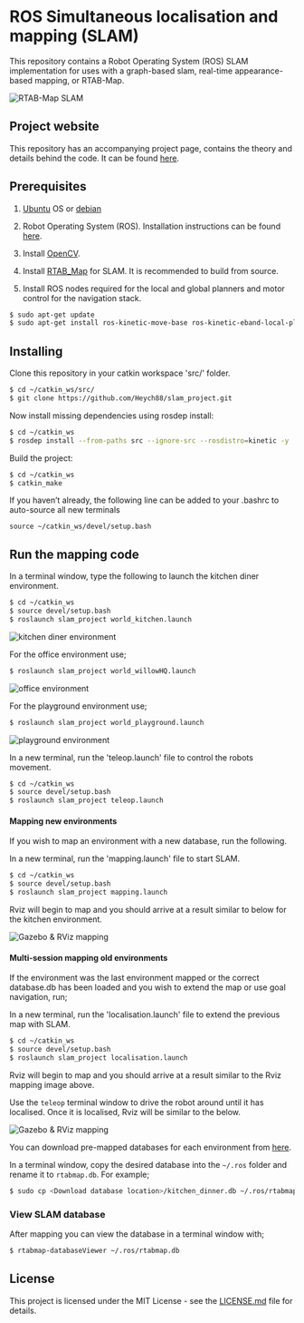 # ROS Simultaneous localisation and mapping (SLAM)

This repository contains a Robot Operating System (ROS) SLAM implementation for uses with a graph-based slam, real-time appearance-based mapping, or RTAB-Map.

![RTAB-Map SLAM](images/slam.png)

## Project website

This repository has an accompanying project page, contains the theory and details behind the code. It can be found [here](https://www.haidynmcleod.com/slam).

## Prerequisites

1. [Ubuntu](https://www.ubuntu.com/) OS or [debian](https://www.debian.org/distrib/)

2. Robot Operating System (ROS). Installation instructions can be found [here](http://wiki.ros.org/ROS/Installation).

3. Install [OpenCV](https://docs.opencv.org/trunk/d7/d9f/tutorial_linux_install.html).

4. Install [RTAB_Map](https://github.com/introlab/rtabmap_ros) for SLAM. It is recommended to build from source.

5. Install ROS nodes required for the local and global planners and motor control for the navigation stack.

```sh
$ sudo apt-get update
$ sudo apt-get install ros-kinetic-move-base ros-kinetic-eband-local-planner ros-kinetic-global-planner
```

## Installing

Clone this repository in your catkin workspace 'src/' folder.

```sh
$ cd ~/catkin_ws/src/
$ git clone https://github.com/Heych88/slam_project.git
```

Now install missing dependencies using rosdep install:
```sh
$ cd ~/catkin_ws
$ rosdep install --from-paths src --ignore-src --rosdistro=kinetic -y
```

Build the project:
```sh
$ cd ~/catkin_ws
$ catkin_make
```

If you haven’t already, the following line can be added to your .bashrc to auto-source all new terminals
```
source ~/catkin_ws/devel/setup.bash
```

## Run the mapping code

In a terminal window, type the following to launch the kitchen diner environment.
```sh
$ cd ~/catkin_ws
$ source devel/setup.bash
$ roslaunch slam_project world_kitchen.launch
```
![kitchen diner environment](images/kitchen_diner.png)

For the office environment use;
```sh
$ roslaunch slam_project world_willowHQ.launch
```
![office environment](images/office.png)

For the playground environment use;
```sh
$ roslaunch slam_project world_playground.launch
```
![playground environment](images/playground.png)

In a new terminal, run the 'teleop.launch' file to control the robots movement.
```sh
$ cd ~/catkin_ws
$ source devel/setup.bash
$ roslaunch slam_project teleop.launch
```

#### Mapping new environments

If you wish to map an environment with a new database, run the following.

In a new terminal, run the 'mapping.launch' file to start SLAM.
```sh
$ cd ~/catkin_ws
$ source devel/setup.bash
$ roslaunch slam_project mapping.launch
```

Rviz will begin to map and you should arrive at a result similar to below for the kitchen environment.

![Gazebo & RViz mapping](images/rviz_load.png)

#### Multi-session mapping old environments

If the environment was the last environment mapped or the correct database.db has been loaded and you wish to extend the map or use goal navigation, run;

In a new terminal, run the 'localisation.launch' file to extend the previous map with SLAM.
```sh
$ cd ~/catkin_ws
$ source devel/setup.bash
$ roslaunch slam_project localisation.launch
```

Rviz will begin to map and you should arrive at a result similar to the Rviz mapping image above.

Use the `teleop` terminal window to drive the robot around until it has localised. Once it is localised, Rviz will be similar to the below.

![Gazebo & RViz mapping](images/rviz_load_loc.png)

You can download pre-mapped databases for each environment from [here](https://drive.google.com/open?id=1N4_2hQNAKHkBCLbugkAoKEWO-hkwqobJ).

In a terminal window, copy the desired database into the `~/.ros` folder and rename it to `rtabmap.db`. For example;
```sh
$ sudo cp <Download database location>/kitchen_dinner.db ~/.ros/rtabmap.db
```

### View SLAM database

After mapping you can view the database in a terminal window with;
```sh
$ rtabmap-databaseViewer ~/.ros/rtabmap.db
```

## License

This project is licensed under the MIT License - see the [LICENSE.md](LICENSE.md) file for details.
